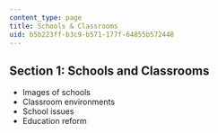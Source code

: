 ```yaml
---
content_type: page
title: Schools & Classrooms
uid: b5b223ff-b3c9-b571-177f-64855b572448
---
```


Section 1: Schools and Classrooms
---------------------------------

*   Images of schools
*   Classroom environments
*   School issues
*   Education reform